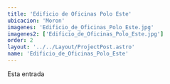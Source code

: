 ```yaml
---
title: 'Edificio de Oficinas Polo Este'
ubicacion: 'Moron'
imagenes: 'Edificio_de_Oficinas_Polo_Este.jpg'
imagenes2: ['Edificio_de_Oficinas_Polo_Este.jpg']
order: 2
layout: '../../Layout/ProjectPost.astro'
name: 'Edificio_de_Oficinas_Polo_Este'
---
```


Esta entrada 